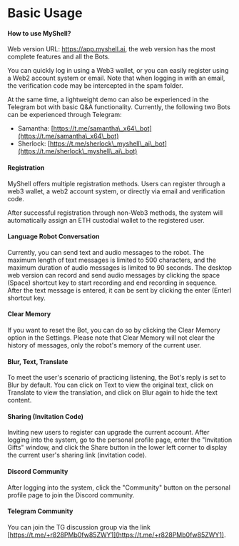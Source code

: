 # Basic Usage

#### How to use MyShell?

Web version URL: https://app.myshell.ai, the web version has the most complete features and all the Bots.

You can quickly log in using a Web3 wallet, or you can easily register using a Web2 account system or email. Note that when logging in with an email, the verification code may be intercepted in the spam folder.

At the same time, a lightweight demo can also be experienced in the Telegram bot with basic Q&A functionality. Currently, the following two Bots can be experienced through Telegram:

* Samantha: [https://t.me/samantha\_x64\_bot](https://t.me/samantha\_x64\_bot)
* Sherlock: [https://t.me/sherlock\_myshell\_ai\_bot](https://t.me/sherlock\_myshell\_ai\_bot)

#### Registration

MyShell offers multiple registration methods. Users can register through a web3 wallet, a web2 account system, or directly via email and verification code.

After successful registration through non-Web3 methods, the system will automatically assign an ETH custodial wallet to the registered user.

#### Language Robot Conversation

Currently, you can send text and audio messages to the robot. The maximum length of text messages is limited to 500 characters, and the maximum duration of audio messages is limited to 90 seconds. The desktop web version can record and send audio messages by clicking the space (Space) shortcut key to start recording and end recording in sequence. After the text message is entered, it can be sent by clicking the enter (Enter) shortcut key.

#### Clear Memory

If you want to reset the Bot, you can do so by clicking the Clear Memory option in the Settings. Please note that Clear Memory will not clear the history of messages, only the robot's memory of the current user.

#### Blur, Text, Translate

To meet the user's scenario of practicing listening, the Bot's reply is set to Blur by default. You can click on Text to view the original text, click on Translate to view the translation, and click on Blur again to hide the text content.

#### Sharing (Invitation Code)

Inviting new users to register can upgrade the current account. After logging into the system, go to the personal profile page, enter the "Invitation Gifts" window, and click the Share button in the lower left corner to display the current user's sharing link (invitation code).

#### Discord Community

After logging into the system, click the "Community" button on the personal profile page to join the Discord community.

#### Telegram Community

You can join the TG discussion group via the link [https://t.me/+r828PMb0fw85ZWY1](https://t.me/+r828PMb0fw85ZWY1).